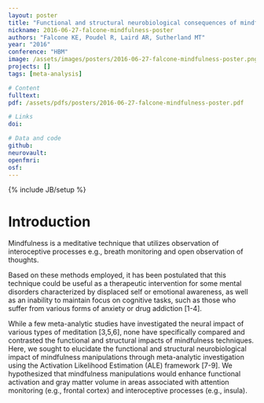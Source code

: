 ```yaml
---
layout: poster
title: "Functional and structural neurobiological consequences of mindfulness meditation"
nickname: 2016-06-27-falcone-mindfulness-poster
authors: "Falcone KE, Poudel R, Laird AR, Sutherland MT"
year: "2016"
conference: "HBM"
image: /assets/images/posters/2016-06-27-falcone-mindfulness-poster.png
projects: []
tags: [meta-analysis]

# Content
fulltext:
pdf: /assets/pdfs/posters/2016-06-27-falcone-mindfulness-poster.pdf

# Links
doi:

# Data and code
github:
neurovault:
openfmri:
osf:
---
```

{% include JB/setup %}

# Introduction

Mindfulness is a meditative technique that utilizes observation of interoceptive processes e.g., breath monitoring and open observation of thoughts.

Based on these methods employed, it has been postulated that this technique could be useful as a therapeutic intervention for some mental disorders characterized by displaced self or emotional awareness, as well as an inability to maintain focus on cognitive tasks, such as those who suffer from various forms of anxiety or drug addiction [1-4].

While a few meta-analytic studies have investigated the neural impact of various types of meditation [3,5,6], none have specifically compared and contrasted the functional and structural impacts of mindfulness techniques. Here, we sought to elucidate the functional and structural neurobiological impact of mindfulness manipulations through meta-analytic investigation using the Activation Likelihood Estimation (ALE) framework [7-9]. We hypothesized that mindfulness manipulations would enhance functional activation and gray matter volume in areas associated with attention monitoring (e.g., frontal cortex) and interoceptive processes (e.g., insula).
